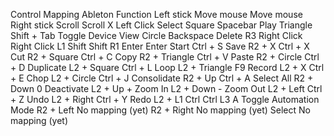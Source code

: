 Control	        Mapping             Ableton Function
Left stick      Move mouse          Move mouse
Right stick     Scroll              Scroll
X	            Left Click	        Select
Square	        Spacebar	        Play
Triangle	    Shift + Tab	        Toggle Device View
Circle	        Backspace	        Delete
R3	            Right Click	        Right Click
L1	            Shift	            Shift
R1	            Enter	            Enter
Start	        Ctrl + S	        Save
R2 + X	        Ctrl + X	        Cut
R2 + Square	    Ctrl + C	        Copy
R2 + Triangle	Ctrl + V	        Paste
R2 + Circle	    Ctrl + D	        Duplicate
L2 + Square     Ctrl + L            Loop
L2 + Triangle   F9                  Record
L2 + X	        Ctrl + E	        Chop
L2 + Circle	    Ctrl + J	        Consolidate
R2 + Up	        Ctrl + A	        Select All
R2 + Down	    0	                Deactivate
L2 + Up         +                   Zoom In
L2 + Down       -                   Zoom Out
L2 + Left	    Ctrl + Z 	        Undo
L2 + Right	    Ctrl + Y	        Redo
L2 + L1         Ctrl                Ctrl
L3              A                   Toggle Automation Mode
R2 + Left       No mapping (yet)
R2 + Right      No mapping (yet)
Select          No mapping (yet)